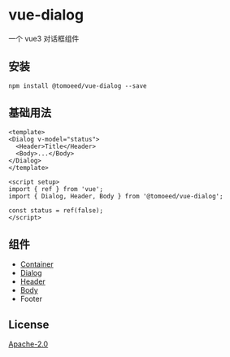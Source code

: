 # vue-dialog

一个 vue3 对话框组件

## 安装

```shell
npm install @tomoeed/vue-dialog --save
```

## 基础用法

```vue
<template>
<Dialog v-model="status">
  <Header>Title</Header>
  <Body>...</Body>
</Dialog>
</template>

<script setup>
import { ref } from 'vue';
import { Dialog, Header, Body } from '@tomoeed/vue-dialog';

const status = ref(false);
</script>
```

## 组件

- [Container](https://github.com/meshareL/vue-dialog/blob/master/doc/container.md)
- [Dialog](https://github.com/meshareL/vue-dialog/blob/master/doc/dialog.md)
- [Header](https://github.com/meshareL/vue-dialog/blob/master/doc/header.md)
- [Body](https://github.com/meshareL/vue-dialog/blob/master/doc/body.md)
- Footer

## License
[Apache-2.0](https://github.com/meshareL/vue-dialog/blob/master/LICENSE)
